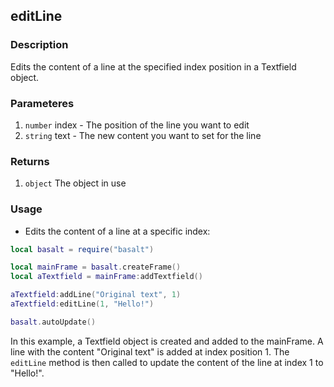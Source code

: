 ## editLine

### Description

Edits the content of a line at the specified index position in a Textfield object.

### Parameteres

1. `number` index - The position of the line you want to edit
2. `string` text - The new content you want to set for the line

### Returns

1. `object` The object in use

### Usage

* Edits the content of a line at a specific index:

```lua
local basalt = require("basalt")

local mainFrame = basalt.createFrame()
local aTextfield = mainFrame:addTextfield()

aTextfield:addLine("Original text", 1)
aTextfield:editLine(1, "Hello!")

basalt.autoUpdate()
```

In this example, a Textfield object is created and added to the mainFrame. A line with the content "Original text" is added at index position 1. The `editLine` method is then called to update the content of the line at index 1 to "Hello!".
